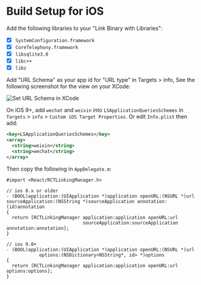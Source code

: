 # Build Setup for iOS

Add the following libraries to your "Link Binary with Libraries":

- [x] `SystemConfiguration.framework`
- [x] `CoreTelephony.framework`
- [x] `libsqlite3.0`
- [x] `libc++`
- [x] `libz`

Add "URL Schema" as your app id for "URL type" in Targets > info, See 
the following screenshot for the view on your XCode:

![Set URL Schema in XCode](https://res.wx.qq.com/open/zh_CN/htmledition/res/img/pic/app-access-guide/ios/image0042168b9.jpg)

On iOS 9+, add `wechat` and `weixin` into `LSApplicationQueriesSchemes` in 
`Targets` > `info` > `Custom iOS Target Properties`. Or edit `Info.plist` 
then add:

```xml
<key>LSApplicationQueriesSchemes</key>
<array>
  <string>weixin</string>
  <string>wechat</string>
</array>
```

Then copy the following in `AppDelegate.m`:

```objc
#import <React/RCTLinkingManager.h>

// ios 8.x or older
- (BOOL)application:(UIApplication *)application openURL:(NSURL *)url
sourceApplication:(NSString *)sourceApplication annotation:(id)annotation
{
  return [RCTLinkingManager application:application openURL:url
                            sourceApplication:sourceApplication annotation:annotation];
}

// ios 9.0+
- (BOOL)application:(UIApplication *)application openURL:(NSURL *)url
            options:(NSDictionary<NSString*, id> *)options
{
  return [RCTLinkingManager application:application openURL:url options:options];
}


```
